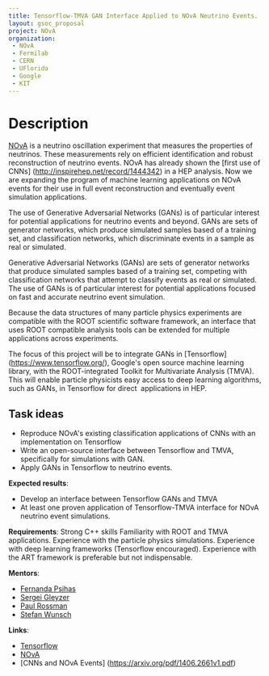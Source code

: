 ```yaml
---
title: Tensorflow-TMVA GAN Interface Applied to NOvA Neutrino Events.
layout: gsoc_proposal
project: NOvA
organization:
 - NOvA
 - Fermilab
 - CERN
 - UFlorida
 - Google
 - KIT
---
```


# Description
[NOvA](https://www-nova.fnal.gov) is a neutrino oscillation experiment that measures the properties of neutrinos. These measurements rely on efficient identification and robust reconstruction of neutrino events. NOvA has already shown the [first use of CNNs] (http://inspirehep.net/record/1444342) in a HEP analysis. Now we are expanding the program of machine learning applications on NOvA events for their use in full event reconstruction and eventually event simulation applications.

The use of Generative Adversarial Networks (GANs) is of particular interest for potential applications for neutrino events and beyond. GANs are sets of generator networks, which produce simulated samples based of a training set, and classification networks, which discriminate events in a sample as real or simulated.

Generative Adversarial Networks (GANs) are sets of generator networks that produce simulated samples based of a training set, competing with classification networks that attempt to classify events as real or simulated. The use of GANs is of particular interest for potential applications focused on fast and accurate neutrino event simulation.

Because the data structures of many particle physics experiments are compatible with the ROOT scientific software framework, an interface that uses ROOT compatible analysis tools can be extended for multiple applications across experiments.

The focus of this project will be to integrate GANs in [Tensorflow] (https://www.tensorflow.org/), Google's open source machine learning library, with the ROOT-integrated Toolkit for Multivariate Analysis (TMVA). This will enable particle physicists easy access to deep learning algorithms, such as GANs, in Tensorflow for direct 
applications in HEP.


## Task ideas
 * Reproduce NOvA's existing classification applications of CNNs with an implementation on Tensorflow
 * Write an open-source interface between Tensorflow and TMVA, specifically for simulations with GAN.
 * Apply GANs in Tensorflow to neutrino events.


**Expected results**:
 * Develop an interface between Tensorflow GANs and TMVA
 * At least one proven application of Tensorflow-TMVA interface for NOvA neutrino event simulations.

**Requirements**:
Strong C++ skills
Familiarity with ROOT and TMVA applications.
Experience with the particle physics simulations.
Experience with deep learning frameworks (Tensorflow encouraged).
Experience with the ART framework is preferable but not indispensable.

**Mentors**:
  * [Fernanda Psihas](mailto:psihas@fnal.gov)
  * [Sergei Gleyzer](mailto:sergei@cern.ch)
  * [Paul Rossman](mailto:paulrossman@google.com)
  * [Stefan Wunsch](mailto:stefan.wunsch@student.kit.edu)


**Links**:
  * [Tensorflow](https://www.tensorflow.org/)
  * [NOvA](https://www-nova.fnal.gov)
  * [CNNs and NOvA Events] (https://arxiv.org/pdf/1406.2661v1.pdf)
